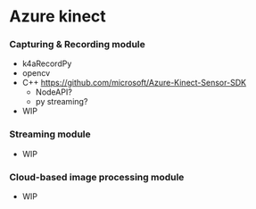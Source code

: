 # Azure kinect

### Capturing & Recording module
- k4aRecordPy
- opencv
- C++ https://github.com/microsoft/Azure-Kinect-Sensor-SDK
  - NodeAPI?
  - py streaming?
- WIP

### Streaming module
- WIP

### Cloud-based image processing module
- WIP